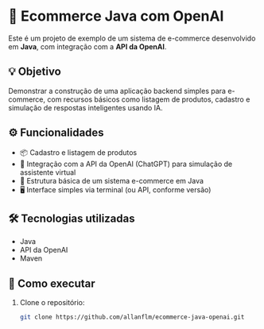# 🛒 Ecommerce Java com OpenAI

Este é um projeto de exemplo de um sistema de e-commerce desenvolvido em **Java**, com integração com a **API da OpenAI**.

## 💡 Objetivo

Demonstrar a construção de uma aplicação backend simples para e-commerce, com recursos básicos como listagem de produtos, cadastro e simulação de respostas inteligentes usando IA.

## ⚙️ Funcionalidades

- 📦 Cadastro e listagem de produtos
- 🧠 Integração com a API da OpenAI (ChatGPT) para simulação de assistente virtual
- 🔧 Estrutura básica de um sistema e-commerce em Java
- 🖥️ Interface simples via terminal (ou API, conforme versão)

## 🛠️ Tecnologias utilizadas

- Java
- API da OpenAI
- Maven

## 🚀 Como executar

1. Clone o repositório:
   ```bash
   git clone https://github.com/allanflm/ecommerce-java-openai.git
